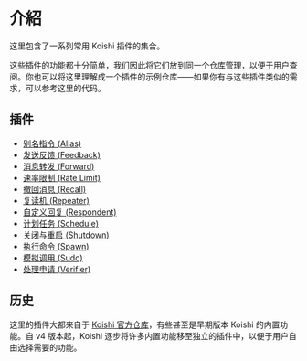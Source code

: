 # 介紹

这里包含了一系列常用 Koishi 插件的集合。

这些插件的功能都十分简单，我们因此将它们放到同一个仓库管理，以便于用户查阅。你也可以将这里理解成一个插件的示例仓库——如果你有与这些插件类似的需求，可以参考这里的代码。

## 插件

- [别名指令 (Alias)](./plugins/alias.md)
- [发送反馈 (Feedback)](./plugins/feedback.md)
- [消息转发 (Forward)](./plugins/forward.md)
- [速率限制 (Rate Limit)](./plugins/rate-limit.md)
- [撤回消息 (Recall)](./plugins/recall.md)
- [复读机 (Repeater)](./plugins/repeater.md)
- [自定义回复 (Respondent)](./plugins/respondent.md)
- [计划任务 (Schedule)](./plugins/schedule.md)
- [关闭与重启 (Shutdown)](./plugins/shutdown.md)
- [执行命令 (Spawn)](./plugins/spawn.md)
- [模拟调用 (Sudo)](./plugins/sudo.md)
- [处理申请 (Verifier)](./plugins/verifier.md)

## 历史

这里的插件大都来自于 [Koishi 官方仓库](https://github.com/koishijs/koishi)，有些甚至是早期版本 Koishi 的内置功能。自 v4 版本起，Koishi 逐步将许多内置功能移至独立的插件中，以便于用户自由选择需要的功能。
